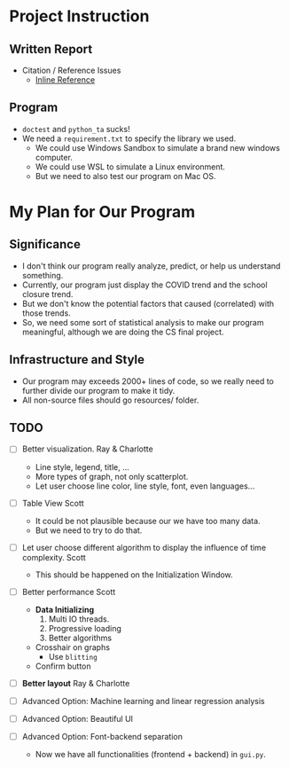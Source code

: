 # Project Instruction

## Written Report

- Citation / Reference Issues
    - [Inline Reference](https://advice.writing.utoronto.ca/using-sources/documentation/)

## Program

- `doctest` and `python_ta` sucks!
- We need a `requirement.txt` to specify the library we used.
    - We could use Windows Sandbox to simulate a brand new windows computer.
    - We could use WSL to simulate a Linux environment.
    - But we need to also test our program on Mac OS.

# My Plan for Our Program

## Significance

- I don't think our program really analyze, predict, or help us understand something.
- Currently, our program just display the COVID trend and the school closure trend.
- But we don't know the potential factors that caused (correlated) with those trends.
- So, we need some sort of statistical analysis to make our program meaningful, although we are doing the CS final project.

## Infrastructure and Style

- Our program may exceeds 2000+ lines of code, so we really need to further divide our program to make it tidy.
- All non-source files should go resources/ folder.

## TODO

- [ ] Better visualization. Ray & Charlotte
    - Line style, legend, title, ...
    - More types of graph, not only scatterplot.
    - Let user choose line color, line style, font, even languages...
- [ ] Table View Scott
    - It could be not plausible because our we have too many data.
    - But we need to try to do that.

- [ ] Let user choose different algorithm to display the influence of time complexity. Scott
    - This should be happened on the Initialization Window.

- [ ] Better performance Scott
    - **Data Initializing**
        1. Multi IO threads.
        2. Progressive loading
        3. Better algorithms
    - Crosshair on graphs
        - Use `blitting`
    - Confirm button
- [ ] **Better layout** Ray & Charlotte

- [ ] Advanced Option: Machine learning and linear regression analysis
- [ ] Advanced Option: Beautiful UI
- [ ] Advanced Option: Font-backend separation
    - Now we have all functionalities (frontend + backend) in `gui.py`.